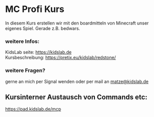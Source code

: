 # MC Profi Kurs
In diesem Kurs erstellen wir mit den boardmitteln von Minecraft unser eigenes Spiel. Gerade z.B. bedwars.

### weitere Infos:
KidsLab seite: https://kidslab.de  
Kursbeschreibung: https://pretix.eu/kidslab/redstone/

### weitere Fragen?
gerne an mich per Signal wenden oder per mail an matze@kidslab.de

## Kursinterner Austausch von Commands etc:
https://pad.kidslab.de/mcp
